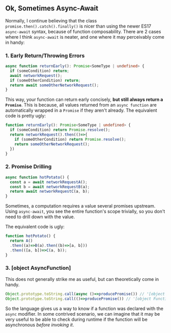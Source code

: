 ## Ok, Sometimes Async-Await

Normally, I continue believing that the class `promise.then().catch().finally()` is nicer than using the newer ES17 `async-await` syntax, because of function composability. 
There are 2 cases where I think `async-await` is neater, and one where it may perceivably come in handy:

### 1. Early Return/Throwing Errors

```ts
async function returnEarly(): Promise<SomeType | undefined> {
  if (someCondition) return;
  await networkRequest();
  if (someOtherCondition) return;
  return await someOtherNetworkRequest();
}
```

This way, your function can return early concisely, **but still always return a `Promise`**.
This is because, all values returned from an `async function` are automatically wrapped in a `Promise` if they aren't already. The equivalent code is pretty ugly:

```ts
function returnEarly(): Promise<SomeType | undefined> {
  if (someCondition) return Promise.resolve();
  return networkRequest().then(()=>{
    if (someOtherCondition) return Promise.resolve();
    return someOtherNetworkRequest();
  })
}
```

### 2. Promise Drilling

```js
async function hotPotato() {
  const a = await networkRequestA();
  const b = await networkRequestB(a);
  return await networkRequestC(a, b);
}
```

Sometimes, a computation requires a value several promises upstream. Using `async-await`, you see the entire function's scope trivially, so you don't need to drill down with the value.

The equivalent code is ugly:
```js
function hotPotato() {
  return A()
  .then((a)=>B(a).then((b)=>[a, b]))
  .then(([a, b])=>C(a, b));
}
```

### 3. \[object AsyncFunction\]

This does not generally strike me as useful, but can theoretically come in handy.

```ts
Object.prototype.toString.call(async ()=>producePromise()) // '[object AsyncFunction]'
Object.prototype.toString.call(()=>producePromise()) // '[object Function]'
```

So the language gives us a way to know if a function was declared with the `async` modifier.
In some contrived scenario, we can imagine that it may be very useful to be able to check during runtime if the function will be asynchronous *before invoking it*.